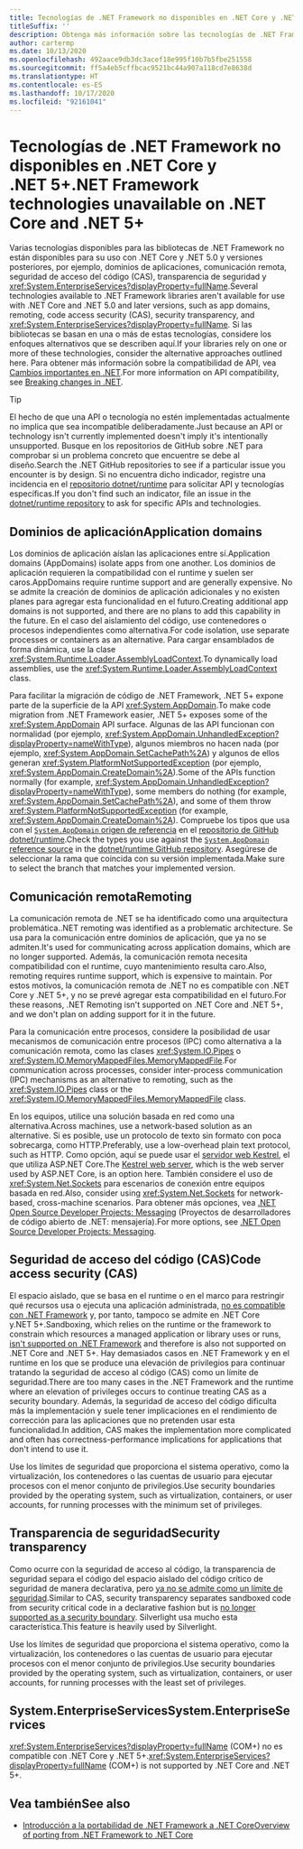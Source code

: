 ```yaml
---
title: Tecnologías de .NET Framework no disponibles en .NET Core y .NET 5+
titleSuffix: ''
description: Obtenga más información sobre las tecnologías de .NET Framework que no están disponibles en .NET Core y .NET 5.0 y versiones posteriores.
author: cartermp
ms.date: 10/13/2020
ms.openlocfilehash: 492aace9db3dc3acef18e995f10b7b5fbe251558
ms.sourcegitcommit: ff5a4eb5cffbcac9521bc44a907a118cd7e8638d
ms.translationtype: HT
ms.contentlocale: es-ES
ms.lasthandoff: 10/17/2020
ms.locfileid: "92161041"
---
```

# <a name="net-framework-technologies-unavailable-on-net-core-and-net-5"></a><span data-ttu-id="10e5e-103">Tecnologías de .NET Framework no disponibles en .NET Core y .NET 5+</span><span class="sxs-lookup"><span data-stu-id="10e5e-103">.NET Framework technologies unavailable on .NET Core and .NET 5+</span></span>

<span data-ttu-id="10e5e-104">Varias tecnologías disponibles para las bibliotecas de .NET Framework no están disponibles para su uso con .NET Core y .NET 5.0 y versiones posteriores, por ejemplo, dominios de aplicaciones, comunicación remota, seguridad de acceso del código (CAS), transparencia de seguridad y <xref:System.EnterpriseServices?displayProperty=fullName>.</span><span class="sxs-lookup"><span data-stu-id="10e5e-104">Several technologies available to .NET Framework libraries aren't available for use with .NET Core and .NET 5.0 and later versions, such as app domains, remoting, code access security (CAS), security transparency, and <xref:System.EnterpriseServices?displayProperty=fullName>.</span></span> <span data-ttu-id="10e5e-105">Si las bibliotecas se basan en una o más de estas tecnologías, considere los enfoques alternativos que se describen aquí.</span><span class="sxs-lookup"><span data-stu-id="10e5e-105">If your libraries rely on one or more of these technologies, consider the alternative approaches outlined here.</span></span> <span data-ttu-id="10e5e-106">Para obtener más información sobre la compatibilidad de API, vea [Cambios importantes en .NET](../compatibility/breaking-changes.md).</span><span class="sxs-lookup"><span data-stu-id="10e5e-106">For more information on API compatibility, see [Breaking changes in .NET](../compatibility/breaking-changes.md).</span></span>

> [!TIP]
> <span data-ttu-id="10e5e-107">El hecho de que una API o tecnología no estén implementadas actualmente no implica que sea incompatible deliberadamente.</span><span class="sxs-lookup"><span data-stu-id="10e5e-107">Just because an API or technology isn't currently implemented doesn't imply it's intentionally unsupported.</span></span> <span data-ttu-id="10e5e-108">Busque en los repositorios de GitHub sobre .NET para comprobar si un problema concreto que encuentre se debe al diseño.</span><span class="sxs-lookup"><span data-stu-id="10e5e-108">Search the .NET GitHub repositories to see if a particular issue you encounter is by design.</span></span> <span data-ttu-id="10e5e-109">Si no encuentra dicho indicador, registre una incidencia en el [repositorio dotnet/runtime](https://github.com/dotnet/runtime/issues) para solicitar API y tecnologías específicas.</span><span class="sxs-lookup"><span data-stu-id="10e5e-109">If you don't find such an indicator, file an issue in the [dotnet/runtime repository](https://github.com/dotnet/runtime/issues) to ask for specific APIs and technologies.</span></span>

## <a name="application-domains"></a><span data-ttu-id="10e5e-110">Dominios de aplicación</span><span class="sxs-lookup"><span data-stu-id="10e5e-110">Application domains</span></span>

<span data-ttu-id="10e5e-111">Los dominios de aplicación aíslan las aplicaciones entre sí.</span><span class="sxs-lookup"><span data-stu-id="10e5e-111">Application domains (AppDomains) isolate apps from one another.</span></span> <span data-ttu-id="10e5e-112">Los dominios de aplicación requieren la compatibilidad con el runtime y suelen ser caros.</span><span class="sxs-lookup"><span data-stu-id="10e5e-112">AppDomains require runtime support and are generally expensive.</span></span> <span data-ttu-id="10e5e-113">No se admite la creación de dominios de aplicación adicionales y no existen planes para agregar esta funcionalidad en el futuro.</span><span class="sxs-lookup"><span data-stu-id="10e5e-113">Creating additional app domains is not supported, and there are no plans to add this capability in the future.</span></span> <span data-ttu-id="10e5e-114">En el caso del aislamiento del código, use contenedores o procesos independientes como alternativa.</span><span class="sxs-lookup"><span data-stu-id="10e5e-114">For code isolation, use separate processes or containers as an alternative.</span></span> <span data-ttu-id="10e5e-115">Para cargar ensamblados de forma dinámica, use la clase <xref:System.Runtime.Loader.AssemblyLoadContext>.</span><span class="sxs-lookup"><span data-stu-id="10e5e-115">To dynamically load assemblies, use the <xref:System.Runtime.Loader.AssemblyLoadContext> class.</span></span>

<span data-ttu-id="10e5e-116">Para facilitar la migración de código de .NET Framework, .NET 5+ expone parte de la superficie de la API <xref:System.AppDomain>.</span><span class="sxs-lookup"><span data-stu-id="10e5e-116">To make code migration from .NET Framework easier, .NET 5+ exposes some of the <xref:System.AppDomain> API surface.</span></span> <span data-ttu-id="10e5e-117">Algunas de las API funcionan con normalidad (por ejemplo, <xref:System.AppDomain.UnhandledException?displayProperty=nameWithType>), algunos miembros no hacen nada (por ejemplo, <xref:System.AppDomain.SetCachePath%2A>) y algunos de ellos generan <xref:System.PlatformNotSupportedException> (por ejemplo, <xref:System.AppDomain.CreateDomain%2A>).</span><span class="sxs-lookup"><span data-stu-id="10e5e-117">Some of the APIs function normally (for example, <xref:System.AppDomain.UnhandledException?displayProperty=nameWithType>), some members do nothing (for example, <xref:System.AppDomain.SetCachePath%2A>), and some of them throw <xref:System.PlatformNotSupportedException> (for example, <xref:System.AppDomain.CreateDomain%2A>).</span></span> <span data-ttu-id="10e5e-118">Compruebe los tipos que usa con el [`System.AppDomain` origen de referencia](https://github.com/dotnet/runtime/blob/master/src/libraries/System.Private.CoreLib/src/System/AppDomain.cs) en el [repositorio de GitHub dotnet/runtime](https://github.com/dotnet/runtime).</span><span class="sxs-lookup"><span data-stu-id="10e5e-118">Check the types you use against the [`System.AppDomain` reference source](https://github.com/dotnet/runtime/blob/master/src/libraries/System.Private.CoreLib/src/System/AppDomain.cs) in the [dotnet/runtime GitHub repository](https://github.com/dotnet/runtime).</span></span> <span data-ttu-id="10e5e-119">Asegúrese de seleccionar la rama que coincida con su versión implementada.</span><span class="sxs-lookup"><span data-stu-id="10e5e-119">Make sure to select the branch that matches your implemented version.</span></span>

## <a name="remoting"></a><span data-ttu-id="10e5e-120">Comunicación remota</span><span class="sxs-lookup"><span data-stu-id="10e5e-120">Remoting</span></span>

<span data-ttu-id="10e5e-121">La comunicación remota de .NET se ha identificado como una arquitectura problemática.</span><span class="sxs-lookup"><span data-stu-id="10e5e-121">.NET remoting was identified as a problematic architecture.</span></span> <span data-ttu-id="10e5e-122">Se usa para la comunicación entre dominios de aplicación, que ya no se admiten.</span><span class="sxs-lookup"><span data-stu-id="10e5e-122">It's used for communicating across application domains, which are no longer supported.</span></span> <span data-ttu-id="10e5e-123">Además, la comunicación remota necesita compatibilidad con el runtime, cuyo mantenimiento resulta caro.</span><span class="sxs-lookup"><span data-stu-id="10e5e-123">Also, remoting requires runtime support, which is expensive to maintain.</span></span> <span data-ttu-id="10e5e-124">Por estos motivos, la comunicación remota de .NET no es compatible con .NET Core y .NET 5+, y no se prevé agregar esta compatibilidad en el futuro.</span><span class="sxs-lookup"><span data-stu-id="10e5e-124">For these reasons, .NET Remoting isn't supported on .NET Core and .NET 5+, and we don't plan on adding support for it in the future.</span></span>

<span data-ttu-id="10e5e-125">Para la comunicación entre procesos, considere la posibilidad de usar mecanismos de comunicación entre procesos (IPC) como alternativa a la comunicación remota, como las clases <xref:System.IO.Pipes> o <xref:System.IO.MemoryMappedFiles.MemoryMappedFile>.</span><span class="sxs-lookup"><span data-stu-id="10e5e-125">For communication across processes, consider inter-process communication (IPC) mechanisms as an alternative to remoting, such as the <xref:System.IO.Pipes> class or the <xref:System.IO.MemoryMappedFiles.MemoryMappedFile> class.</span></span>

<span data-ttu-id="10e5e-126">En los equipos, utilice una solución basada en red como una alternativa.</span><span class="sxs-lookup"><span data-stu-id="10e5e-126">Across machines, use a network-based solution as an alternative.</span></span> <span data-ttu-id="10e5e-127">Si es posible, use un protocolo de texto sin formato con poca sobrecarga, como HTTP.</span><span class="sxs-lookup"><span data-stu-id="10e5e-127">Preferably, use a low-overhead plain text protocol, such as HTTP.</span></span> <span data-ttu-id="10e5e-128">Como opción, aquí se puede usar el [servidor web Kestrel](/aspnet/core/fundamentals/servers/kestrel), el que utiliza ASP.NET Core.</span><span class="sxs-lookup"><span data-stu-id="10e5e-128">The [Kestrel web server](/aspnet/core/fundamentals/servers/kestrel), which is the web server used by ASP.NET Core, is an option here.</span></span> <span data-ttu-id="10e5e-129">También considere el uso de <xref:System.Net.Sockets> para escenarios de conexión entre equipos basada en red.</span><span class="sxs-lookup"><span data-stu-id="10e5e-129">Also, consider using <xref:System.Net.Sockets> for network-based, cross-machine scenarios.</span></span> <span data-ttu-id="10e5e-130">Para obtener más opciones, vea [.NET Open Source Developer Projects: Messaging](https://github.com/Microsoft/dotnet/blob/master/dotnet-developer-projects.md#messaging) (Proyectos de desarrolladores de código abierto de .NET: mensajería).</span><span class="sxs-lookup"><span data-stu-id="10e5e-130">For more options, see [.NET Open Source Developer Projects: Messaging](https://github.com/Microsoft/dotnet/blob/master/dotnet-developer-projects.md#messaging).</span></span>

## <a name="code-access-security-cas"></a><span data-ttu-id="10e5e-131">Seguridad de acceso del código (CAS)</span><span class="sxs-lookup"><span data-stu-id="10e5e-131">Code access security (CAS)</span></span>

<span data-ttu-id="10e5e-132">El espacio aislado, que se basa en el runtime o en el marco para restringir qué recursos usa o ejecuta una aplicación administrada, [no es compatible con .NET Framework](../../framework/misc/code-access-security.md) y, por tanto, tampoco se admite en .NET Core y.NET 5+.</span><span class="sxs-lookup"><span data-stu-id="10e5e-132">Sandboxing, which relies on the runtime or the framework to constrain which resources a managed application or library uses or runs, [isn't supported on .NET Framework](../../framework/misc/code-access-security.md) and therefore is also not supported on .NET Core and .NET 5+.</span></span> <span data-ttu-id="10e5e-133">Hay demasiados casos en .NET Framework y en el runtime en los que se produce una elevación de privilegios para continuar tratando la seguridad de acceso al código (CAS) como un límite de seguridad.</span><span class="sxs-lookup"><span data-stu-id="10e5e-133">There are too many cases in the .NET Framework and the runtime where an elevation of privileges occurs to continue treating CAS as a security boundary.</span></span> <span data-ttu-id="10e5e-134">Además, la seguridad de acceso del código dificulta más la implementación y suele tener implicaciones en el rendimiento de corrección para las aplicaciones que no pretenden usar esta funcionalidad.</span><span class="sxs-lookup"><span data-stu-id="10e5e-134">In addition, CAS makes the implementation more complicated and often has correctness-performance implications for applications that don't intend to use it.</span></span>

<span data-ttu-id="10e5e-135">Use los límites de seguridad que proporciona el sistema operativo, como la virtualización, los contenedores o las cuentas de usuario para ejecutar procesos con el menor conjunto de privilegios.</span><span class="sxs-lookup"><span data-stu-id="10e5e-135">Use security boundaries provided by the operating system, such as virtualization, containers, or user accounts, for running processes with the minimum set of privileges.</span></span>

## <a name="security-transparency"></a><span data-ttu-id="10e5e-136">Transparencia de seguridad</span><span class="sxs-lookup"><span data-stu-id="10e5e-136">Security transparency</span></span>

<span data-ttu-id="10e5e-137">Como ocurre con la seguridad de acceso al código, la transparencia de seguridad separa el código del espacio aislado del código crítico de seguridad de manera declarativa, pero [ya no se admite como un límite de seguridad](../../framework/misc/security-transparent-code.md).</span><span class="sxs-lookup"><span data-stu-id="10e5e-137">Similar to CAS, security transparency separates sandboxed code from security critical code in a declarative fashion but is [no longer supported as a security boundary](../../framework/misc/security-transparent-code.md).</span></span> <span data-ttu-id="10e5e-138">Silverlight usa mucho esta característica.</span><span class="sxs-lookup"><span data-stu-id="10e5e-138">This feature is heavily used by Silverlight.</span></span>

<span data-ttu-id="10e5e-139">Use los límites de seguridad que proporciona el sistema operativo, como la virtualización, los contenedores o las cuentas de usuario para ejecutar procesos con el menor conjunto de privilegios.</span><span class="sxs-lookup"><span data-stu-id="10e5e-139">Use security boundaries provided by the operating system, such as virtualization, containers, or user accounts, for running processes with the least set of privileges.</span></span>

## <a name="systementerpriseservices"></a><span data-ttu-id="10e5e-140">System.EnterpriseServices</span><span class="sxs-lookup"><span data-stu-id="10e5e-140">System.EnterpriseServices</span></span>

<span data-ttu-id="10e5e-141"><xref:System.EnterpriseServices?displayProperty=fullName> (COM+) no es compatible con .NET Core y .NET 5+.</span><span class="sxs-lookup"><span data-stu-id="10e5e-141"><xref:System.EnterpriseServices?displayProperty=fullName> (COM+) is not supported by .NET Core and .NET 5+.</span></span>

## <a name="see-also"></a><span data-ttu-id="10e5e-142">Vea también</span><span class="sxs-lookup"><span data-stu-id="10e5e-142">See also</span></span>

- [<span data-ttu-id="10e5e-143">Introducción a la portabilidad de .NET Framework a .NET Core</span><span class="sxs-lookup"><span data-stu-id="10e5e-143">Overview of porting from .NET Framework to .NET Core</span></span>](index.md)
